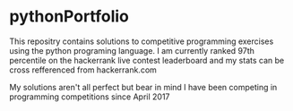 # pythonPortfolio

This repositry contains solutions to competitive programming exercises using the python programing language. I am currently ranked 97th percentile on the hackerrank live contest leaderboard and my stats can be cross refferenced from hackerrank.com

My solutions aren't all perfect but bear in mind I have been competing in programming competitions since April 2017 
